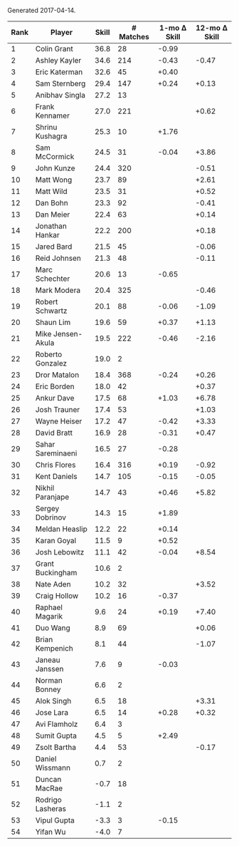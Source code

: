 Generated 2017-04-14.

| Rank | Player            | Skill | # Matches | 1-mo Δ Skill | 12-mo Δ Skill |
|------|-------------------|-------|-----------|--------------|---------------|
|    1 | Colin Grant       |  36.8 |        28 |        -0.99 |               |
|    2 | Ashley Kayler     |  34.6 |       214 |        -0.43 |         -0.47 |
|    3 | Eric Katerman     |  32.6 |        45 |        +0.40 |               |
|    4 | Sam Sternberg     |  29.4 |       147 |        +0.24 |         +0.13 |
|    5 | Anibhav Singla    |  27.2 |        13 |              |               |
|    6 | Frank Kennamer    |  27.0 |       221 |              |         +0.62 |
|    7 | Shrinu Kushagra   |  25.3 |        10 |        +1.76 |               |
|    8 | Sam McCormick     |  24.5 |        31 |        -0.04 |         +3.86 |
|    9 | John Kunze        |  24.4 |       320 |              |         -0.51 |
|   10 | Matt Wong         |  23.7 |        89 |              |         +2.61 |
|   11 | Matt Wild         |  23.5 |        31 |              |         +0.52 |
|   12 | Dan Bohn          |  23.3 |        92 |              |         -0.41 |
|   13 | Dan Meier         |  22.4 |        63 |              |         +0.14 |
|   14 | Jonathan Hankar   |  22.2 |       200 |              |         +0.18 |
|   15 | Jared Bard        |  21.5 |        45 |              |         -0.06 |
|   16 | Reid Johnsen      |  21.3 |        48 |              |         -0.11 |
|   17 | Marc Schechter    |  20.6 |        13 |        -0.65 |               |
|   18 | Mark Modera       |  20.4 |       325 |              |         -0.46 |
|   19 | Robert Schwartz   |  20.1 |        88 |        -0.06 |         -1.09 |
|   20 | Shaun Lim         |  19.6 |        59 |        +0.37 |         +1.13 |
|   21 | Mike Jensen-Akula |  19.5 |       222 |        -0.46 |         -2.16 |
|   22 | Roberto Gonzalez  |  19.0 |         2 |              |               |
|   23 | Dror Matalon      |  18.4 |       368 |        -0.24 |         +0.26 |
|   24 | Eric Borden       |  18.0 |        42 |              |         +0.37 |
|   25 | Ankur Dave        |  17.5 |        68 |        +1.03 |         +6.78 |
|   26 | Josh Trauner      |  17.4 |        53 |              |         +1.03 |
|   27 | Wayne Heiser      |  17.2 |        47 |        -0.42 |         +3.33 |
|   28 | David Bratt       |  16.9 |        28 |        -0.31 |         +0.47 |
|   29 | Sahar Sareminaeni |  16.5 |        27 |        -0.28 |               |
|   30 | Chris Flores      |  16.4 |       316 |        +0.19 |         -0.92 |
|   31 | Kent Daniels      |  14.7 |       105 |        -0.15 |         -0.05 |
|   32 | Nikhil Paranjape  |  14.7 |        43 |        +0.46 |         +5.82 |
|   33 | Sergey Dobrinov   |  14.3 |        15 |        +1.89 |               |
|   34 | Meldan Heaslip    |  12.2 |        22 |        +0.14 |               |
|   35 | Karan Goyal       |  11.5 |         9 |        +0.52 |               |
|   36 | Josh Lebowitz     |  11.1 |        42 |        -0.04 |         +8.54 |
|   37 | Grant Buckingham  |  10.6 |         2 |              |               |
|   38 | Nate Aden         |  10.2 |        32 |              |         +3.52 |
|   39 | Craig Hollow      |  10.2 |        16 |        -0.37 |               |
|   40 | Raphael Magarik   |   9.6 |        24 |        +0.19 |         +7.40 |
|   41 | Duo Wang          |   8.9 |        69 |              |         +0.06 |
|   42 | Brian Kempenich   |   8.1 |        44 |              |         -1.07 |
|   43 | Janeau Janssen    |   7.6 |         9 |        -0.03 |               |
|   44 | Norman Bonney     |   6.6 |         2 |              |               |
|   45 | Alok Singh        |   6.5 |        18 |              |         +3.31 |
|   46 | Jose Lara         |   6.5 |        14 |        +0.28 |         +0.32 |
|   47 | Avi Flamholz      |   6.4 |         3 |              |               |
|   48 | Sumit Gupta       |   4.5 |         5 |        +2.49 |               |
|   49 | Zsolt Bartha      |   4.4 |        53 |              |         -0.17 |
|   50 | Daniel Wissmann   |   0.7 |         2 |              |               |
|   51 | Duncan MacRae     |  -0.7 |        18 |              |               |
|   52 | Rodrigo Lasheras  |  -1.1 |         2 |              |               |
|   53 | Vipul Gupta       |  -3.3 |         3 |        -0.15 |               |
|   54 | Yifan Wu          |  -4.0 |         7 |              |               |